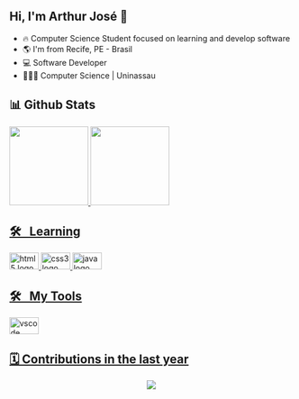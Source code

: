 ## Hi, I'm Arthur José 👊
<div style="display: inline_block"> 

</div>

- 🔥 Computer Science Student focused on learning and develop software
- 🌎 I'm from Recife, PE - Brasil
- 💻 Software Developer
- 👨🏽‍💻 Computer Science | Uninassau


## 📊 Github Stats

<div align="left">
  <a href="https://github.com/Arthurjsilva">
  <img height="140em" src="https://github-readme-stats.vercel.app/api?username=Arthurjsilva&show_icons=true&theme=dracula&include_all_commits=true&count_private=true"/>
  <img height="140em" src="https://github-readme-stats.vercel.app/api/top-langs/?username=Arthurjsilva&layout=compact&langs_count=7&theme=dracula"/>
    <br>
</div>

## 🛠 &nbsp; Learning 
<div align="left">
  <img src="https://cdn.jsdelivr.net/gh/devicons/devicon/icons/html5/html5-original.svg" height="30" width="52" alt="html5 logo"  />
<img src="https://cdn.jsdelivr.net/gh/devicons/devicon/icons/css3/css3-original.svg" height="30" width="52" alt="css3 logo"  />
 <img src="https://cdn.jsdelivr.net/gh/devicons/devicon/icons/java/java-original.svg" height="30" width="52" alt="java logo" />
 <br>
  </div>
  
 ## 🛠 &nbsp; My Tools
<img src="https://cdn.jsdelivr.net/gh/devicons/devicon/icons/vscode/vscode-original.svg" height="30" width="52" alt="vscode logo"  />
  
 
        
<!--   🐍snake   -->
 ##  🗓️ Contributions in the last year 
 
<p align="center"> <img src="https://github.com/Arthurjsilva/Arthurjsilva/blob/output/github-contribution-grid-snake.svg"></p>
 
